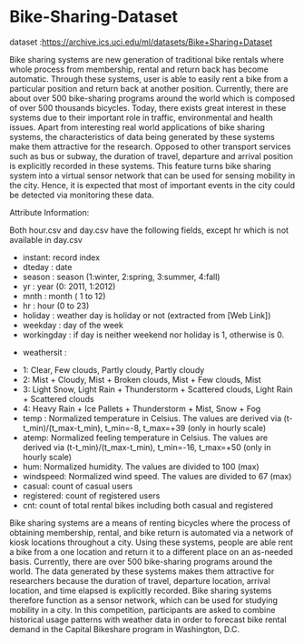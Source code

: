# Bike-Sharing-Dataset

dataset :https://archive.ics.uci.edu/ml/datasets/Bike+Sharing+Dataset

Bike sharing systems are new generation of traditional bike rentals where whole process from membership, 
rental and return back has become automatic.
Through these systems, user is able to easily rent a bike from a particular position and return back at another position. Currently, 
there are about over 500 bike-sharing programs around the world which is composed of over 500 thousands bicycles. Today, 
there exists great interest in these systems due to their important role in traffic, environmental and health issues.
Apart from interesting real world applications of bike sharing systems, the characteristics of data being generated by 
these systems make them attractive for the research. Opposed to other transport services such as bus or subway, the duration of
travel, departure and arrival position is explicitly recorded in these systems. This feature turns bike sharing system into a
virtual sensor network that can be used for sensing mobility in the city. Hence, it is expected that most of important events 
in the city could be detected via monitoring these data.

Attribute Information:

Both hour.csv and day.csv have the following fields, except hr which is not available in day.csv

- instant: record index
- dteday : date
- season : season (1:winter, 2:spring, 3:summer, 4:fall)
- yr : year (0: 2011, 1:2012)
- mnth : month ( 1 to 12)
- hr : hour (0 to 23)
- holiday : weather day is holiday or not (extracted from [Web Link])
- weekday : day of the week
- workingday : if day is neither weekend nor holiday is 1, otherwise is 0.
+ weathersit :
- 1: Clear, Few clouds, Partly cloudy, Partly cloudy
- 2: Mist + Cloudy, Mist + Broken clouds, Mist + Few clouds, Mist
- 3: Light Snow, Light Rain + Thunderstorm + Scattered clouds, Light Rain + Scattered clouds
- 4: Heavy Rain + Ice Pallets + Thunderstorm + Mist, Snow + Fog
- temp : Normalized temperature in Celsius. The values are derived via (t-t_min)/(t_max-t_min), t_min=-8, t_max=+39 (only in hourly scale)
- atemp: Normalized feeling temperature in Celsius. The values are derived via (t-t_min)/(t_max-t_min), t_min=-16, t_max=+50 (only in hourly scale)
- hum: Normalized humidity. The values are divided to 100 (max)
- windspeed: Normalized wind speed. The values are divided to 67 (max)
- casual: count of casual users
- registered: count of registered users
- cnt: count of total rental bikes including both casual and registered



Bike sharing systems are a means of renting bicycles where the process of obtaining membership, rental, and bike return is automated 
via a network of kiosk locations throughout a city. Using these systems, 
people are able rent a bike from a one location and return it to a different place on an as-needed basis. Currently,
there are over 500 bike-sharing programs around the world.
The data generated by these systems makes them attractive for researchers because the duration of travel, 
departure location, arrival location, and time elapsed is explicitly recorded.
Bike sharing systems therefore function as a sensor network, which can be used for studying mobility in a city.
In this competition, participants are asked to combine historical usage patterns with weather data in order to forecast bike rental 
demand in the Capital Bikeshare program in Washington, D.C.
